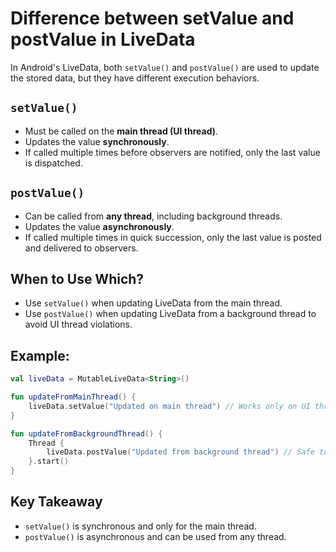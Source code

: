 # Difference between setValue and postValue in LiveData

In Android's LiveData, both `setValue()` and `postValue()` are used to update the stored data, but they have different execution behaviors.

## `setValue()`
- Must be called on the **main thread (UI thread)**.
- Updates the value **synchronously**.
- If called multiple times before observers are notified, only the last value is dispatched.

## `postValue()`
- Can be called from **any thread**, including background threads.
- Updates the value **asynchronously**.
- If called multiple times in quick succession, only the last value is posted and delivered to observers.

## When to Use Which?
- Use `setValue()` when updating LiveData from the main thread.
- Use `postValue()` when updating LiveData from a background thread to avoid UI thread violations.

## Example:
```kotlin
val liveData = MutableLiveData<String>()

fun updateFromMainThread() {
    liveData.setValue("Updated on main thread") // Works only on UI thread
}

fun updateFromBackgroundThread() {
    Thread {
        liveData.postValue("Updated from background thread") // Safe to call from any thread
    }.start()
}
```

## Key Takeaway
- `setValue()` is synchronous and only for the main thread.
- `postValue()` is asynchronous and can be used from any thread.
